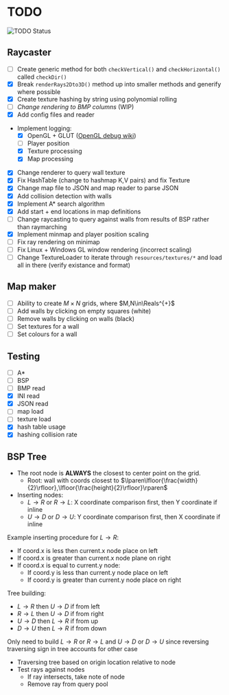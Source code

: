# TODO

![TODO Status](https://img.shields.io/badge/TODO-outstanding-yellow?style=for-the-badge&logo=markdown)

## Raycaster

* [ ] Create generic method for both `checkVertical()` and `checkHorizontal()` called `checkDir()`
* [x] Break `renderRays2Dto3D()` method up into smaller methods and generify where possible
* [x] Create texture hashing by string using polynomial rolling
* [ ] *Change rendering to BMP columns* (WIP)
* [x] Add config files and reader
* Implement logging:
  * [x] OpenGL + GLUT ([OpenGL debug wiki](https://www.khronos.org/opengl/wiki/Debug_Output))
  * [ ] Player position
  * [x] Texture processing
  * [x] Map processing
* [x] Change renderer to query wall texture
* [x] Fix HashTable (change to hashmap K,V pairs) and fix Texture
* [x] Change map file to JSON and map reader to parse JSON
* [x] Add collision detection with walls
* [x] Implement A* search algorithm
* [x] Add start + end locations in map definitions
* [ ] Change raycasting to query against walls from results of BSP rather than raymarching
* [x] Implement minmap and player position scaling
* [ ] Fix ray rendering on minimap
* [ ] Fix Linux + Windows GL window rendering (incorrect scaling)
* [ ] Change TextureLoader to iterate through `resources/textures/*` and load all in there (verify existance and format)

## Map maker

* [ ] Ability to create $M\times N$ grids, where $M,N\in\Reals^{+}$
* [ ] Add walls by clicking on empty squares (white)
* [ ] Remove walls by clicking on walls (black)
* [ ] Set textures for a wall
* [ ] Set colours for a wall

## Testing

* [ ] A*
* [ ] BSP
* [ ] BMP read
* [x] INI read
* [x] JSON read
* [ ] map load
* [ ] texture load
* [x] hash table usage
* [x] hashing collision rate

## BSP Tree

* The root node is **ALWAYS** the closest to center point on the grid.
  * Root: wall with coords closest to $\lparen\lfloor{\frac{width}{2}\rfloor},\lfloor{\frac{height}{2}\rfloor}\rparen$
* Inserting nodes:
  * $L\to R$ or $R\to L$: X coordinate comparison first, then Y coordinate if inline
  * $U\to D$ or $D\to U$: Y coordinate comparison first, then X coordinate if inline

Example inserting procedure for $L\to R$:

* If coord.x is less then current.x node place on left
* If coord.x is greater than current.x node plane on right
* If coord.x is equal to current.y node:
  * If coord.y is less than current.y node place on left
  * If coord.y is greater than current.y node place on right

Tree building:

* $L\to R$ then $U\to D$ if from left
* $R\to L$ then $U\to D$ if from right
* $U\to D$ then $L\to R$ if from up
* $D\to U$ then $L\to R$ if from down

Only need to build $L\to R$ or $R\to L$ and $U\to D$ or $D\to U$ since reversing traversing sign in tree accounts for other case

* Traversing tree based on origin location relative to node
* Test rays against nodes
  * If ray intersects, take note of node
  * Remove ray from query pool
